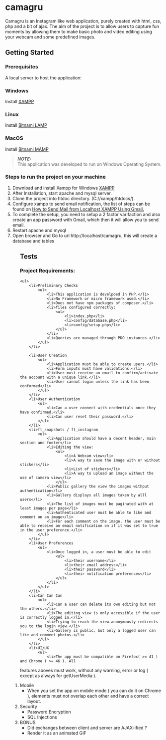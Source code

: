 # camagru
Camagru is an Instagram like web application, purely created with html, css, php and a bit of ajax.  The aim of the project is to allow users to capture fun moments by allowing them to make basic photo and video editing using your webcam and some predefined images.

## Getting Started
### Prerequisites
A local server to host the application:

### Windows
Install <a href="https://www.apachefriends.org/index.html"> XAMPP </a>

### Linux
Install <a href="https://bitnami.com/stack/lamp">Bitnami LAMP</a>

### MacOS
Install <a href="https://bitnami.com/stack/mamp">Bitnami MAMP</a>

> **_NOTE:_**  
>This application was developed to run on Windows Operating System.

### Steps to run the project on your machine
<ol>
    <li>Download and install Xampp for Windows <a href="https://www.apachefriends.org/index.html"> XAMPP </a></li>
        <li>After Installation, start apache and mysql server.</li>
        <li>Clone the project into htdoc directory. (C://xampp/htdocs/).</li>
        <li>Configure xampp to send email notification, the list of steps can be found on <a href="https://meetanshi.com/blog/send-mail-from-localhost-xampp-using-gmail/">How to Send Mail from Localhost XAMPP Using Gmail.</a></li>
        <li>To complete the setup, you need to setup a 2 factor varifaction and also create an app password with Gmail, which then it will allow you to send email.</li>
        <li>Restart apache and mysql</li>
        <li>Open browser and Go to url http://localhost/camagru, this will create a database and tables</li>
<ol>

## Tests
### Project Requirements:
    <ul>
        <li>Preliminary Checks
            <ul>
                <li>This application is develpoed in PHP.</li>
                <li>No Framework or micro framework used.</li>
                <li>Does not have npm packages of composer.</li>
                <li>files configured correctly:
                    <ul>
                        <li>index.php</li>
                        <li>config/database.php</li>
                        <li>config/setup.php</li>
                    </ul>
                </li>
                <li>Queries are managed through PDO instances.</li>
            </ul>
        </li>

        <li>User Creation
            <ul>
                <li>Application must be able to create users.</li>
                <li>Form inputs must have validations.</li>
                <li>User must receive an email to confirm/activate the account with a unique link.</li>
                <li>User cannot login unless the link has been conformed</li>
            </ul>
        </li>
        <li>User Authentication
            <ul>
                <li>Can a user connect with credentials once they have confirmed.</li>
                <li>Can user reset their password.</li>
            </ul>
        </li>
        <li>ft_snapshots / ft_instagram
            <ul>
                <li>Application should have a decent header, main section and footer</li>
                <li>Editing the view:
                    <ul>
                        <li>A Webcam view</li>
                        <li>A way to save the image with or without stickers</li>
                        <li>List of stickers</li>
                        <li>A way to upload an image without the use of camera view</li>
                    </ul>
                <li>Public gallery the view the images withput authentication</li>
                <li>Gallery displays all images taken by alll users</li>
                <li>The list of images must be paginated with at least images per page</li>
                <li>Authenticated user must be able to like and comment on an image</li>
                <li>For each comment on the image, the user must be able to receive an email notification on if it was set to true in the user preference.</li>
            </ul>
        </li>
        <li>User Preferences
            <ul>
                <li>Once logged in, a user must be able to edit
                    <ul>
                        <li>their username</li>
                        <li>their email address</li>
                        <li>their password</li>
                        <li>their notification preferences</li>
                    </ul>
                </li>
            </ul>
        </li>
        <li>Can Can Can
            <ul>
                <li>Can a user can delete its own editing but not the others.</li>
                <li>The editing view is only accessible if the user is correctly logged in.</li>
                <li>Trying to reach the view anonymously redirects you to the login view.</li>
                <li>Gallery is public, but only a logged user can like and comment photos.</li>
            </ul>
        </li>
        <li>UI/UX
            <ul>
                <li>The app must be compatible on Firefox( >= 41 ) and Chrome ( >= 46 ). All
features aboves must work, without any warning, error or log ( except as always for getUserMedia ).</li>
            </ul>
        </li>
        <li>Mobile
            <ul>
                <li>When you set the app on mobile mode ( you can do it on Chrome ), elements
must not overlap each other and have a correct layout.</li>
            </ul>
        </li>
        <li>Security
            <ul>
                <li>Password Encryption</li>
                <li>SQL Injections</li>
            </ul>
        </li>
        <li>BONUS
            <ul>
                <li>Did exchanges between client and server are AJAX-ified ?</li>
                <li>Render it as an animated GIF</li>
            </ul>
        </li>
    </ul>